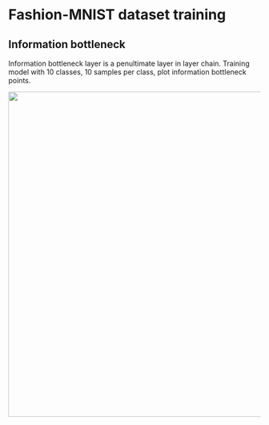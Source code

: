 # Fashion-MNIST dataset training

## Information bottleneck

Information bottleneck layer is a penultimate layer in layer chain.
Training model with 10 classes, 10 samples per class, plot information bottleneck points.

<img src="information_bottleneck.gif" width="650"/>